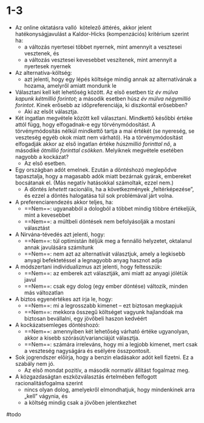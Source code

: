 # 1-3
 - Az online oktatásra valló  kötelező áttérés, akkor jelent hatékonyságjavulást a Kaldor-Hicks (kompenzációs) kritérium szerint ha:
	- a változás nyertesei többet nyernek, mint amennyit a vesztesei vesztenek, és
	- a változás vesztesei kevesebbet veszítenek, mint amennyit a nyertesek nyernek
- Az alternatíva-költség:
	- azt jelenti, hogy egy lépés költsége mindig annak az alternatívának a hozama, amelyről amiatt mondunk le
- Választani kell két lehetőség között. Az első esetben tíz _év múlva kapunk kétmillió forintot_; a második esetben húsz _év múlva négymillió forintot_. Kinek erősebb az időpreferenciája, ki diszkontál erősebben?
	- Aki az elsőt választja.
- Két ingatlan megvétele között kell választani. Mindkettő későbbi értéke attól függ, hogy elfogadnak-e egy törvénymódosítást. A törvénymódosítás nélkül mindkettő tartja a mai értékét (se nyereség, se veszteség egyéb okok miatt nem várható). Ha a törvénymódosítást elfogadják akkor az első ingatlan értéke _húszmillió forinttal nő_, a másodiké _ötmillió forinttal csökken_. Melyiknek megvétele esetében nagyobb a kockázat?
	- Az első esetben.
- Egy országban adót emelnek. Ezután a döntéshozó meglepődve tapasztalja, hogy a magasabb adók miatt bezárnak gyárak, embereket bocsátanak el. (Más negatív hatásokkal számoltak, ezzel nem.)
	- A döntés _lehetett_ racionális, ha a következmények „feltérképezése”, és ezzel a döntés halogatása túl sok problémával járt volna.
- A preferenciarendezés akkor teljes, ha:
	- ==Nem==: ugyanabból a dologból a többet mindig többre értékeljük, mint a kevesebbet
	- ==Nem==: a múltbeli döntések nem befolyásolják a mostani választást
- A Nirvána-tévedés azt jelenti, hogy:
	- ==Nem==: túl optimistán ítéljük meg a fennálló helyzetet, oktalanul annak javulására számítunk
	- ==Nem==: nem azt az alternatívát választjuk, amely a legkisebb anyagi befektetéssel a legnagyobb anyag hasznot adja
- A módszertani individualizmus azt jelenti, hogy feltesszük:
	- ==Nem==: az emberek azt választják, ami miatt az anyagi jólétük javul
	- ==Nem==: csak egy dolog (egy ember döntése) változik, minden más változatlan
- A biztos egyenértékes azt írja le, hogy:
	- ==Nem==: mi a legrosszabb kimenet – ezt biztosan megkapjuk
	- ==Nem==: mekkora összegű költséget vagyunk hajlandóak ma biztosan bevállalni, egy jövőbeli haszon kedvéért
- A kockázatsemleges döntéshozó:
	- ==Nem==: amennyiben két lehetőség várható értéke ugyanolyan, akkor a kisebb szórásút/varianciájút választja.
	- ==Nem==: számára irreleváns, hogy mi a legjobb kimenet, mert csak a veszteség nagyságára és esélyére összpontosít.
- Sok jogrendszer előírja, hogy a benzin eladásakor adót kell fizetni. Ez a szabály nem jó.
	- Az első mondat pozitív, a második normatív állítást fogalmaz meg.
- A közgazdaságtan eszközválasztás értelmében felfogott racionalitásfogalma szerint
	- nincs olyan dolog, amelyekről elmondhatjuk, hogy mindenkinek arra „kell” vágynia, és
	- a költség mindig csak a jövőben jelentkezhet

#todo